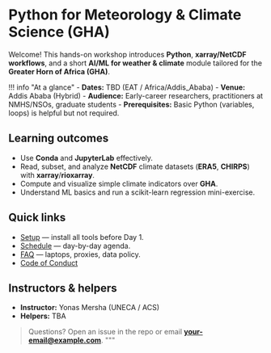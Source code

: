 # Python for Meteorology & Climate Science (GHA)

Welcome! This hands-on workshop introduces **Python**, **xarray/NetCDF workflows**, and a short **AI/ML for weather & climate** module tailored for the **Greater Horn of Africa (GHA)**.

!!! info "At a glance"
    - **Dates:** TBD (EAT / Africa/Addis_Ababa)
    - **Venue:** Addis Ababa (Hybrid)
    - **Audience:** Early-career researchers, practitioners at NMHS/NSOs, graduate students
    - **Prerequisites:** Basic Python (variables, loops) is helpful but not required.

## Learning outcomes
- Use **Conda** and **JupyterLab** effectively.
- Read, subset, and analyze **NetCDF** climate datasets (**ERA5**, **CHIRPS**) with **xarray**/**rioxarray**.
- Compute and visualize simple climate indicators over **GHA**.
- Understand ML basics and run a scikit-learn regression mini-exercise.

## Quick links
- [Setup](setup.md) — install all tools before Day 1.
- [Schedule](schedule.md) — day-by-day agenda.
- [FAQ](faq.md) — laptops, proxies, data policy.
- [Code of Conduct](code_of_conduct.md)

## Instructors & helpers
- **Instructor:** Yonas Mersha (UNECA / ACS)
- **Helpers:** TBA

> Questions? Open an issue in the repo or email **your-email@example.com**.
"""